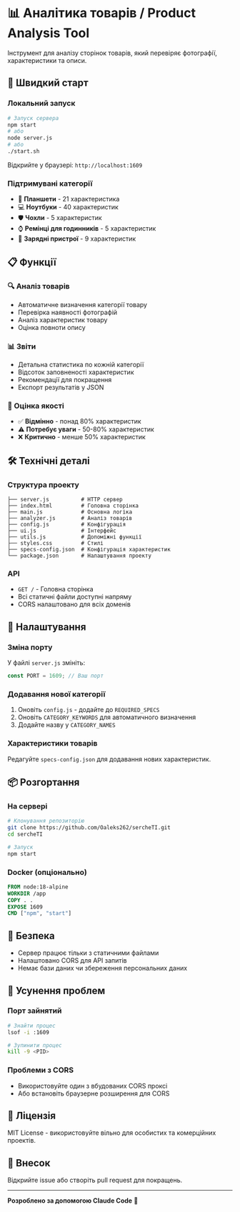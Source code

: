 # 📊 Аналітика товарів / Product Analysis Tool

Інструмент для аналізу сторінок товарів, який перевіряє фотографії, характеристики та описи.

## 🚀 Швидкий старт

### Локальний запуск

```bash
# Запуск сервера
npm start
# або
node server.js
# або
./start.sh
```

Відкрийте у браузері: `http://localhost:1609`

### Підтримувані категорії

- 📱 **Планшети** - 21 характеристика
- 💻 **Ноутбуки** - 40 характеристик
- 🛡️ **Чохли** - 5 характеристик
- ⌚ **Ремінці для годинників** - 5 характеристик
- 🔌 **Зарядні пристрої** - 9 характеристик

## 📋 Функції

### 🔍 Аналіз товарів
- Автоматичне визначення категорії товару
- Перевірка наявності фотографій
- Аналіз характеристик товару
- Оцінка повноти опису

### 📊 Звіти
- Детальна статистика по кожній категорії
- Відсоток заповненості характеристик
- Рекомендації для покращення
- Експорт результатів у JSON

### 🎯 Оцінка якості
- ✅ **Відмінно** - понад 80% характеристик
- ⚠️ **Потребує уваги** - 50-80% характеристик
- ❌ **Критично** - менше 50% характеристик

## 🛠️ Технічні деталі

### Структура проекту
```
├── server.js          # HTTP сервер
├── index.html         # Головна сторінка
├── main.js            # Основна логіка
├── analyzer.js        # Аналіз товарів
├── config.js          # Конфігурація
├── ui.js              # Інтерфейс
├── utils.js           # Допоміжні функції
├── styles.css         # Стилі
├── specs-config.json  # Конфігурація характеристик
└── package.json       # Налаштування проекту
```

### API
- `GET /` - Головна сторінка
- Всі статичні файли доступні напряму
- CORS налаштовано для всіх доменів

## 🔧 Налаштування

### Зміна порту
У файлі `server.js` змініть:
```javascript
const PORT = 1609; // Ваш порт
```

### Додавання нової категорії
1. Оновіть `config.js` - додайте до `REQUIRED_SPECS`
2. Оновіть `CATEGORY_KEYWORDS` для автоматичного визначення
3. Додайте назву у `CATEGORY_NAMES`

### Характеристики товарів
Редагуйте `specs-config.json` для додавання нових характеристик.

## 📦 Розгортання

### На сервері
```bash
# Клонування репозиторію
git clone https://github.com/Oaleks262/sercheTI.git
cd sercheTI

# Запуск
npm start
```

### Docker (опціонально)
```dockerfile
FROM node:18-alpine
WORKDIR /app
COPY . .
EXPOSE 1609
CMD ["npm", "start"]
```

## 🔐 Безпека

- Сервер працює тільки з статичними файлами
- Налаштовано CORS для API запитів
- Немає бази даних чи збереження персональних даних

## 🐛 Усунення проблем

### Порт зайнятий
```bash
# Знайти процес
lsof -i :1609

# Зупинити процес
kill -9 <PID>
```

### Проблеми з CORS
- Використовуйте один з вбудованих CORS проксі
- Або встановіть браузерне розширення для CORS

## 📝 Ліцензія

MIT License - використовуйте вільно для особистих та комерційних проектів.

## 🤝 Внесок

Відкрийте issue або створіть pull request для покращень.

---

**Розроблено за допомогою Claude Code** 🤖